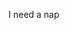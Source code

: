 <!--
id: 213365053
link: http://kevinisom.info/post/213365053/i-need-a-nap
slug: i-need-a-nap
date: Thu Oct 15 2009 15:02:05 GMT+1300 (NZDT)
raw: {"blog_name":"kevinisom","id":213365053,"post_url":"http://kevinisom.info/post/213365053/i-need-a-nap","slug":"i-need-a-nap","type":"text","date":"2009-10-15 02:02:05 GMT","timestamp":1255572125,"state":"published","format":"html","reblog_key":"AC829IST","tags":[],"short_url":"http://tmblr.co/Zw68YyCjx4z","highlighted":[],"feed_item":"http://twitter.com/kev_nz/statuses/4853771533","from_feed_id":"650289","note_count":0,"title":null,"body":"<p>I need a nap</p>"}
publish: 2009-10-015
tags: 
title: null
-->


I need a nap


